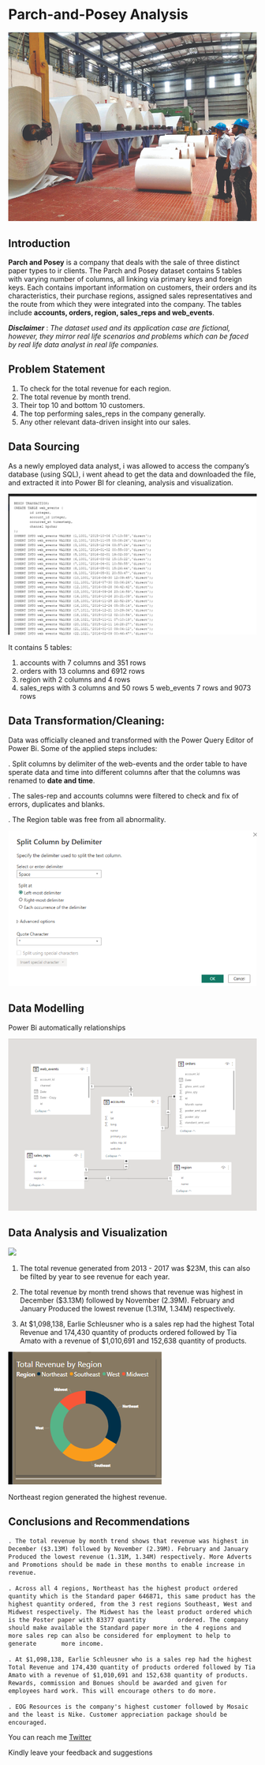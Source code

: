 # Parch-and-Posey Analysis

![](pcm.png)

## Introduction

**Parch and Posey** is a company that deals with the sale of three distinct paper types to ir clients. The Parch and Posey dataset contains 5 tables with varying number of columns, all linking via primary keys and foreign keys. Each contains important information on customers, their orders and its characteristics, their purchase regions, assigned sales representatives and the route from which they were integrated into the company. The tables include **accounts, orders, region, sales_reps and web_events**.

**_Disclaimer_** : _The dataset used and its application case are fictional, however, they mirror real life scenarios and problems which can be faced by real life data analyst in real life companies._

## Problem Statement
1.	To check for the total revenue for each region.
2.	The total revenue by month trend.
3.	Their top 10 and bottom 10 customers.
4.	The top performing sales_reps in the company generally.
5.  Any other relevant data-driven insight into our sales.


## Data Sourcing
As a newly employed data analyst, i was allowed to access the company’s database (using SQL), i went ahead to get the data and downloaded the file, and extracted it into Power BI for cleaning, analysis and visualization.

![](new.png)

It contains 5 tables:

  1. accounts with 7 columns and 351 rows
  2. orders with 13 columns and 6912 rows
  3. region with 2 columns and 4 rows
  4. sales_reps  with 3 columns and 50 rows
  5  web_events 7 rows and 9073 rows
  
## Data Transformation/Cleaning:

Data was officially cleaned and transformed with the Power Query Editor of Power Bi. Some of the applied steps includes:

  . Split columns by delimiter of the web-events and the order table to have sperate data and time into different columns after that the columns was renamed to **date     and time**.
  
  . The sales-rep and accounts columns were filtered to check and fix of errors, duplicates and blanks.
  
  . The Region table was free from all abnormality.
  
  ![](web.png)
  
## Data Modelling

Power Bi automatically relationships 

![](model.png)

## Data Analysis and Visualization

![](visuals.png)

  1. The total revenue generated from 2013 - 2017 was $23M, this can also be filted by year to see revenue for each year.
  
  2. The total revenue by month trend shows that revenue was highest in December ($3.13M) followed by November (2.39M). February and January Produced the lowest revenue (1.31M, 1.34M) respectively.
  
  3. At $1,098,138, Earlie Schleusner who is a sales rep had the highest Total Revenue and 174,430 quantity of products ordered followed by Tia Amato with a revenue of $1,010,691 and 152,638 quantity of products.
  
  ![](Revenueregion.png)
  
  Northeast region generated the highest revenue.
  
## Conclusions and Recommendations
  
    . The total revenue by month trend shows that revenue was highest in December ($3.13M) followed by November (2.39M). February and January Produced the lowest revenue (1.31M, 1.34M) respectively. More Adverts and Promotions should be made in these months to enable increase in revenue.
    
    . Across all 4 regions, Northeast has the highest product ordered quantity which is the Standard paper 646871, this same product has the highest quantity ordered, from the 3 rest regions Southeast, West and Midwest respectively. The Midwest has the least product ordered which is the Poster paper with 83377 quantity         ordered. The company should make available the Standard paper more in the 4 regions and more sales rep can also be considered for employment to help to generate       more income. 
  
    . At $1,098,138, Earlie Schleusner who is a sales rep had the highest Total Revenue and 174,430 quantity of products ordered followed by Tia Amato with a revenue of $1,010,691 and 152,638 quantity of products. Rewards, commission and Bonues should be awarded and given for employees hard work. This will encourage others to do more. 
  
    . EOG Resources is the company's highest customer followed by Mosaic and the least is Nike. Customer appreciation package should be encouraged.
  
You can reach me [Twitter](https://twitter.com/vicky_star0)
  
Kindly leave your feedback and suggestions
  




